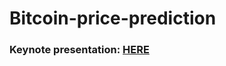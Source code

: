 # Bitcoin-price-prediction
### Keynote presentation:  [HERE](https://www.youtube.com/watch?v=lG2Rm_B1u7E)
